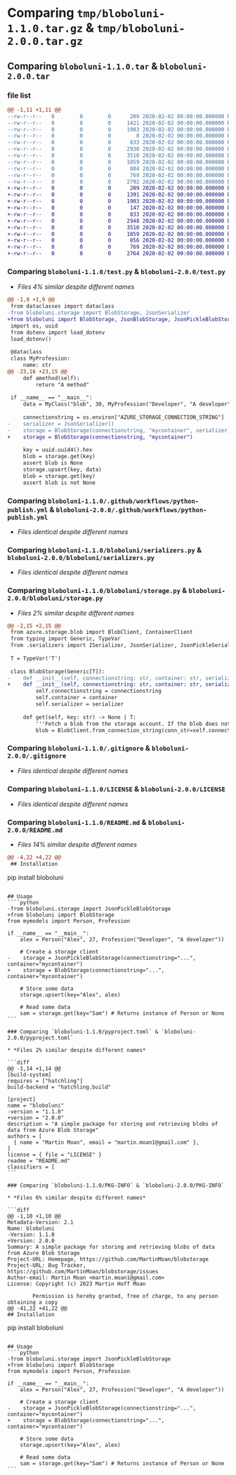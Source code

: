 # Comparing `tmp/bloboluni-1.1.0.tar.gz` & `tmp/bloboluni-2.0.0.tar.gz`

## Comparing `bloboluni-1.1.0.tar` & `bloboluni-2.0.0.tar`

### file list

```diff
@@ -1,11 +1,11 @@
--rw-r--r--   0        0        0      209 2020-02-02 00:00:00.000000 bloboluni-1.1.0/GitVersion.yml
--rw-r--r--   0        0        0     1421 2020-02-02 00:00:00.000000 bloboluni-1.1.0/test.py
--rw-r--r--   0        0        0     1903 2020-02-02 00:00:00.000000 bloboluni-1.1.0/.github/workflows/python-publish.yml
--rw-r--r--   0        0        0        0 2020-02-02 00:00:00.000000 bloboluni-1.1.0/bloboluni/__init__.py
--rw-r--r--   0        0        0      833 2020-02-02 00:00:00.000000 bloboluni-1.1.0/bloboluni/serializers.py
--rw-r--r--   0        0        0     2930 2020-02-02 00:00:00.000000 bloboluni-1.1.0/bloboluni/storage.py
--rw-r--r--   0        0        0     3510 2020-02-02 00:00:00.000000 bloboluni-1.1.0/.gitignore
--rw-r--r--   0        0        0     1059 2020-02-02 00:00:00.000000 bloboluni-1.1.0/LICENSE
--rw-r--r--   0        0        0      884 2020-02-02 00:00:00.000000 bloboluni-1.1.0/README.md
--rw-r--r--   0        0        0      769 2020-02-02 00:00:00.000000 bloboluni-1.1.0/pyproject.toml
--rw-r--r--   0        0        0     2792 2020-02-02 00:00:00.000000 bloboluni-1.1.0/PKG-INFO
+-rw-r--r--   0        0        0      209 2020-02-02 00:00:00.000000 bloboluni-2.0.0/GitVersion.yml
+-rw-r--r--   0        0        0     1391 2020-02-02 00:00:00.000000 bloboluni-2.0.0/test.py
+-rw-r--r--   0        0        0     1903 2020-02-02 00:00:00.000000 bloboluni-2.0.0/.github/workflows/python-publish.yml
+-rw-r--r--   0        0        0      147 2020-02-02 00:00:00.000000 bloboluni-2.0.0/bloboluni/__init__.py
+-rw-r--r--   0        0        0      833 2020-02-02 00:00:00.000000 bloboluni-2.0.0/bloboluni/serializers.py
+-rw-r--r--   0        0        0     2948 2020-02-02 00:00:00.000000 bloboluni-2.0.0/bloboluni/storage.py
+-rw-r--r--   0        0        0     3510 2020-02-02 00:00:00.000000 bloboluni-2.0.0/.gitignore
+-rw-r--r--   0        0        0     1059 2020-02-02 00:00:00.000000 bloboluni-2.0.0/LICENSE
+-rw-r--r--   0        0        0      856 2020-02-02 00:00:00.000000 bloboluni-2.0.0/README.md
+-rw-r--r--   0        0        0      769 2020-02-02 00:00:00.000000 bloboluni-2.0.0/pyproject.toml
+-rw-r--r--   0        0        0     2764 2020-02-02 00:00:00.000000 bloboluni-2.0.0/PKG-INFO
```

### Comparing `bloboluni-1.1.0/test.py` & `bloboluni-2.0.0/test.py`

 * *Files 4% similar despite different names*

```diff
@@ -1,9 +1,9 @@
 from dataclasses import dataclass
-from bloboluni.storage import BlobStorage, JsonSerializer
+from bloboluni import BlobStorage, JsonBlobStorage, JsonPickleBlobStorage
 import os, uuid
 from dotenv import load_dotenv
 load_dotenv()
 
 @dataclass
 class MyProfession:
     name: str
@@ -23,16 +23,15 @@
     def amethod(self):
         return "A method"
 
 if __name__ == "__main__":
     data = MyClass("blob", 30, MyProfession("Developer", "A developer"))
 
     connectionstring = os.environ["AZURE_STORAGE_CONNECTION_STRING"]
-    serializer = JsonSerializer()
-    storage = BlobStorage(connectionstring, "mycontainer", serializer)
+    storage = BlobStorage(connectionstring, "mycontainer")
     
     key = uuid.uuid4().hex
     blob = storage.get(key)
     assert blob is None
     storage.upsert(key, data)
     blob = storage.get(key)
     assert blob is not None
```

### Comparing `bloboluni-1.1.0/.github/workflows/python-publish.yml` & `bloboluni-2.0.0/.github/workflows/python-publish.yml`

 * *Files identical despite different names*

### Comparing `bloboluni-1.1.0/bloboluni/serializers.py` & `bloboluni-2.0.0/bloboluni/serializers.py`

 * *Files identical despite different names*

### Comparing `bloboluni-1.1.0/bloboluni/storage.py` & `bloboluni-2.0.0/bloboluni/storage.py`

 * *Files 2% similar despite different names*

```diff
@@ -2,15 +2,15 @@
 from azure.storage.blob import BlobClient, ContainerClient
 from typing import Generic, TypeVar
 from .serializers import ISerializer, JsonSerializer, JsonPickleSerializer
 
 T = TypeVar('T')
     
 class BlobStorage(Generic[T]):
-    def __init__(self, connectionstring: str, container: str, serializer: ISerializer = None):
+    def __init__(self, connectionstring: str, container: str, serializer: ISerializer = JsonPickleSerializer()):
         self.connectionstring = connectionstring
         self.container = container
         self.serializer = serializer
         
     def get(self, key: str) -> None | T:
         '''Fetch a blob from the storage account. If the blob does not exist, None is returned. If a serializer is provided, the blob is deserialized before being returned.'''
         blob = BlobClient.from_connection_string(conn_str=self.connectionstring, container_name=self.container, blob_name=key)
```

### Comparing `bloboluni-1.1.0/.gitignore` & `bloboluni-2.0.0/.gitignore`

 * *Files identical despite different names*

### Comparing `bloboluni-1.1.0/LICENSE` & `bloboluni-2.0.0/LICENSE`

 * *Files identical despite different names*

### Comparing `bloboluni-1.1.0/README.md` & `bloboluni-2.0.0/README.md`

 * *Files 14% similar despite different names*

```diff
@@ -4,22 +4,22 @@
 ## Installation
 ````
 pip install bloboluni
 ````
 
 ## Usage
 ````python
-from bloboluni.storage import JsonPickleBlobStorage
+from bloboluni import BlobStorage
 from mymodels import Person, Profession
 
 if __name__ == "__main__":
     alex = Person("Alex", 27, Profession("Developer", "A developer"))
 
     # Create a storage client
-    storage = JsonPickleBlobStorage(connectionstring="...", container="mycontainer")
+    storage = BlobStorage(connectionstring="...", container="mycontainer")
 
     # Store some data
     storage.upsert(key="Alex", alex)
 
     # Read some data
     sam = storage.get(key="Sam") # Returns instance of Person or None
```

### Comparing `bloboluni-1.1.0/pyproject.toml` & `bloboluni-2.0.0/pyproject.toml`

 * *Files 2% similar despite different names*

```diff
@@ -1,14 +1,14 @@
 [build-system]
 requires = ["hatchling"]
 build-backend = "hatchling.build"
 
 [project]
 name = "bloboluni"
-version = "1.1.0"
+version = "2.0.0"
 description = "A simple package for storing and retrieving blobs of data from Azure Blob Storage"
 authors = [
   { name = "Martin Moan", email = "martin.moan1@gmail.com" },
 ]
 license = { file = "LICENSE" }
 readme = "README.md"
 classifiers = [
```

### Comparing `bloboluni-1.1.0/PKG-INFO` & `bloboluni-2.0.0/PKG-INFO`

 * *Files 6% similar despite different names*

```diff
@@ -1,10 +1,10 @@
 Metadata-Version: 2.1
 Name: bloboluni
-Version: 1.1.0
+Version: 2.0.0
 Summary: A simple package for storing and retrieving blobs of data from Azure Blob Storage
 Project-URL: Homepage, https://github.com/MartinMoan/blobstorage
 Project-URL: Bug Tracker, https://github.com/MartinMoan/blobstorage/issues
 Author-email: Martin Moan <martin.moan1@gmail.com>
 License: Copyright (c) 2023 Martin Hoff Moan
         
         Permission is hereby granted, free of charge, to any person obtaining a copy
@@ -41,22 +41,22 @@
 ## Installation
 ````
 pip install bloboluni
 ````
 
 ## Usage
 ````python
-from bloboluni.storage import JsonPickleBlobStorage
+from bloboluni import BlobStorage
 from mymodels import Person, Profession
 
 if __name__ == "__main__":
     alex = Person("Alex", 27, Profession("Developer", "A developer"))
 
     # Create a storage client
-    storage = JsonPickleBlobStorage(connectionstring="...", container="mycontainer")
+    storage = BlobStorage(connectionstring="...", container="mycontainer")
 
     # Store some data
     storage.upsert(key="Alex", alex)
 
     # Read some data
     sam = storage.get(key="Sam") # Returns instance of Person or None
```


